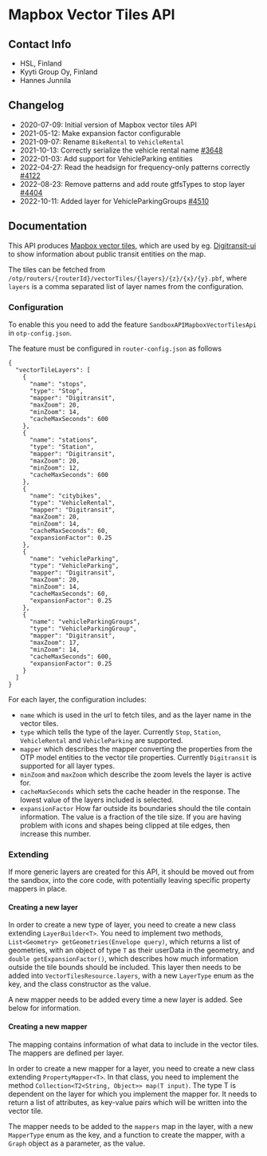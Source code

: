 # Mapbox Vector Tiles API

## Contact Info

- HSL, Finland
- Kyyti Group Oy, Finland
- Hannes Junnila

## Changelog

- 2020-07-09: Initial version of Mapbox vector tiles API
- 2021-05-12: Make expansion factor configurable
- 2021-09-07: Rename `BikeRental` to `VehicleRental`
- 2021-10-13: Correctly serialize the vehicle rental
  name [#3648](https://github.com/opentripplanner/OpenTripPlanner/pull/3648)
- 2022-01-03: Add support for VehicleParking entities
- 2022-04-27: Read the headsign for frequency-only patterns correctly [#4122](https://github.com/opentripplanner/OpenTripPlanner/pull/4122)
- 2022-08-23: Remove patterns and add route gtfsTypes to stop layer [#4404](https://github.com/opentripplanner/OpenTripPlanner/pull/4404)
- 2022-10-11: Added layer for VehicleParkingGroups [#4510](https://github.com/opentripplanner/OpenTripPlanner/pull/4510)

## Documentation

This API produces [Mapbox vector tiles](https://docs.mapbox.com/vector-tiles/reference/), which are
used by eg. [Digitransit-ui](https://github.com/HSLdevcom/digitransit-ui) to show information about
public transit entities on the map.

The tiles can be fetched from `/otp/routers/{routerId}/vectorTiles/{layers}/{z}/{x}/{y}.pbf`,
where `layers` is a comma separated list of layer names from the configuration.

### Configuration

To enable this you need to add the feature `SandboxAPIMapboxVectorTilesApi` in `otp-config.json`.

The feature must be configured in `router-config.json` as follows

```
{
  "vectorTileLayers": [
    {
      "name": "stops",
      "type": "Stop",
      "mapper": "Digitransit",
      "maxZoom": 20,
      "minZoom": 14,
      "cacheMaxSeconds": 600
    },
    {
      "name": "stations",
      "type": "Station",
      "mapper": "Digitransit",
      "maxZoom": 20,
      "minZoom": 12,
      "cacheMaxSeconds": 600
    },
    {
      "name": "citybikes",
      "type": "VehicleRental",
      "mapper": "Digitransit",
      "maxZoom": 20,
      "minZoom": 14,
      "cacheMaxSeconds": 60,
      "expansionFactor": 0.25
    },
    {
      "name": "vehicleParking",
      "type": "VehicleParking",
      "mapper": "Digitransit",
      "maxZoom": 20,
      "minZoom": 14,
      "cacheMaxSeconds": 60,
      "expansionFactor": 0.25
    },
    {
      "name": "vehicleParkingGroups",
      "type": "VehicleParkingGroup",
      "mapper": "Digitransit",
      "maxZoom": 17,
      "minZoom": 14,
      "cacheMaxSeconds": 600,
      "expansionFactor": 0.25
    }
  ]
}
```

For each layer, the configuration includes:

- `name` which is used in the url to fetch tiles, and as the layer name in the vector tiles.
- `type` which tells the type of the layer. Currently `Stop`, `Station`, `VehicleRental`
  and `VehicleParking` are supported.
- `mapper` which describes the mapper converting the properties from the OTP model entities to the
  vector tile properties. Currently `Digitransit` is supported for all layer types.
- `minZoom` and `maxZoom` which describe the zoom levels the layer is active for.
- `cacheMaxSeconds` which sets the cache header in the response. The lowest value of the layers
  included is selected.
- `expansionFactor` How far outside its boundaries should the tile contain information. The value is
  a fraction of the tile size. If you are having problem with icons and shapes being clipped at tile
  edges, then increase this number.

### Extending

If more generic layers are created for this API, it should be moved out from the sandbox, into the
core code, with potentially leaving specific property mappers in place.

#### Creating a new layer

In order to create a new type of layer, you need to create a new class extending `LayerBuilder<T>`.
You need to implement two methods, `List<Geometry> getGeometries(Envelope query)`, which returns a
list of geometries, with an object of type `T` as their userData in the geometry,
and `double getExpansionFactor()`, which describes how much information outside the tile bounds
should be included. This layer then needs to be added into `VectorTilesResource.layers`, with a
new `LayerType` enum as the key, and the class constructor as the value.

A new mapper needs to be added every time a new layer is added. See below for information.

#### Creating a new mapper

The mapping contains information of what data to include in the vector tiles. The mappers are
defined per layer.

In order to create a new mapper for a layer, you need to create a new class
extending `PropertyMapper<T>`. In that class, you need to implement the
method `Collection<T2<String, Object>> map(T input)`. The type T is dependent on the layer for which
you implement the mapper for. It needs to return a list of attributes, as key-value pairs which will
be written into the vector tile.

The mapper needs to be added to the `mappers` map in the layer, with a new `MapperType` enum as the
key, and a function to create the mapper, with a `Graph` object as a parameter, as the value.

